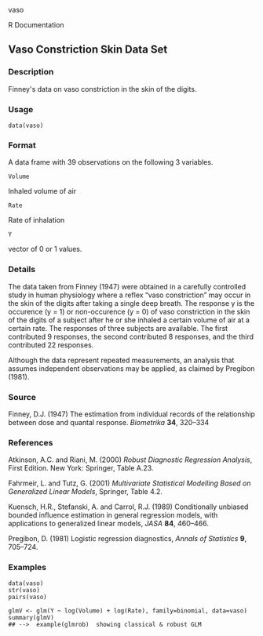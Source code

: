 vaso

R Documentation

## Vaso Constriction Skin Data Set

### Description

Finney's data on vaso constriction in the skin of the digits.

### Usage

    data(vaso)

### Format

A data frame with 39 observations on the following 3 variables.

`Volume`

Inhaled volume of air

`Rate`

Rate of inhalation

`Y`

vector of 0 or 1 values.

### Details

The data taken from Finney (1947) were obtained in a carefully controlled
study in human physiology where a reflex “vaso constriction” may occur in the
skin of the digits after taking a single deep breath. The response y is the
occurence (y = 1) or non-occurence (y = 0) of vaso constriction in the skin of
the digits of a subject after he or she inhaled a certain volume of air at a
certain rate. The responses of three subjects are available. The first
contributed 9 responses, the second contributed 8 responses, and the third
contributed 22 responses.

Although the data represent repeated measurements, an analysis that assumes
independent observations may be applied, as claimed by Pregibon (1981).

### Source

Finney, D.J. (1947) The estimation from individual records of the relationship
between dose and quantal response. _Biometrika_ **34**, 320–334

### References

Atkinson, A.C. and Riani, M. (2000) _Robust Diagnostic Regression Analysis_,
First Edition. New York: Springer, Table A.23.

Fahrmeir, L. and Tutz, G. (2001) _Multivariate Statistical Modelling Based on
Generalized Linear Models_, Springer, Table 4.2.

Kuensch, H.R., Stefanski, A. and Carrol, R.J. (1989) Conditionally unbiased
bounded influence estimation in general regression models, with applications
to generalized linear models, _JASA_ **84**, 460–466.

Pregibon, D. (1981) Logistic regression diagnostics, _Annals of Statistics_
**9**, 705–724.

### Examples

    
    data(vaso)
    str(vaso)
    pairs(vaso)
    
    glmV <- glm(Y ~ log(Volume) + log(Rate), family=binomial, data=vaso)
    summary(glmV)
    ## -->  example(glmrob)  showing classical & robust GLM

